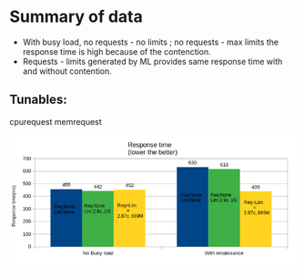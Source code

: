 # Summary of data
- With busy load, no requests - no limits ; no requests - max limits the response time is high because of the contenction.
- Requests - limits generated by ML provides same response time with and without contention.

## Tunables:
cpurequest
memrequest

![Responsetime](responsetime.png)

